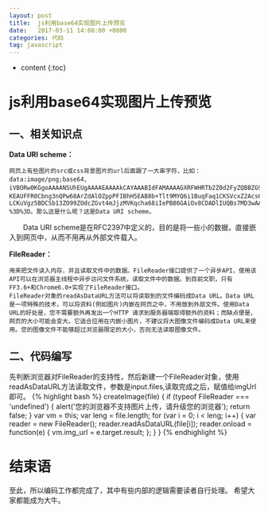 ```yaml
---
layout: post
title:  js利用base64实现图片上传预览
date:   2017-03-11 14:08:00 +0800
categories: 代码
tag: javascript
---
```


* content
{:toc}

js利用base64实现图片上传预览
====================================

一、相关知识点
------------------------------------
**Data URI scheme：**

    网页上有些图片的src或css背景图片的url后面跟了一大串字符，比如：data:image/png;base64,　 iVBORw0KGgoAAAANSUhEUgAAAAEAAAAkCAYAAABIdFAMAAAAGXRFWHRTb2Z0d2FyZQBBZG9iZSBJbWFnZVJlYWR5ccllPAAAAHhJREFUeNo8zjsOxCAMBFB/ 　 KEAUFFR0Cbng3nQPw68ArZdAlOZppPFIBhH5EAB8b+Tlt9MYQ6i1BuqFaq1CKSVcxZ2Acs6406KUgpt5/ 　 LCKuVgz5BDCSb13ZO99ZOdcZGvt4mJjzMVKqcha68iIePB86GAiOv8CDADlIUQBs7MD3wAAAABJRU5ErkJggg %3D%3D。那么这是什么呢？这是Data URI scheme。
　　Data URI scheme是在RFC2397中定义的，目的是将一些小的数据，直接嵌入到网页中，从而不用再从外部文件载入。

**FileReader：**
    
    用来把文件读入内存，并且读取文件中的数据。FileReader接口提供了一个异步API，使用该API可以在浏览器主线程中异步访问文件系统，读取文件中的数据。到目前文职，只有FF3.6+和Chrome6.0+实现了FileReader接口。
    FileReader对象的readAsDataURL方法可以将读取到的文件编码成Data URL。Data URL是一项特殊的技术，可以将资料(例如图片)内嵌在网页之中，不用放到外部文件。使用Data URL的好处是，您不需要额外再发出一个HTTP 请求到服务器端取得额外的资料；而缺点便是，网页的大小可能会变大。它适合应用在内嵌小图片，不建议将大图像文件编码成Data URL来使用。您的图像文件不能够超过浏览器限定的大小，否则无法读取图像文件。

二、代码编写
------------------------------------
先判断浏览器对FileReader的支持性，然后新建一个FileReader对象，使用readAsDataURL方法读取文件，参数是input.files,读取完成之后，赋值给imgUrl即可。
{% highlight bash %}
createImage(file) {
    if (typeof FileReader === 'undefined') {
        alert('您的浏览器不支持图片上传，请升级您的浏览器');
        return false;
    }
    var vm = this;
    var leng = file.length;
    for (var i = 0; i < leng; i++) {
        var reader = new FileReader();
        reader.readAsDataURL(file[i]);
        reader.onload = function(e) {
            vm.img_url = e.target.result;
        };
    }
}
{% endhighlight %}

结束语
====================================
至此，所以编码工作都完成了，其中有些内部的逻辑需要读者自行处理。
希望大家都能成为大牛。